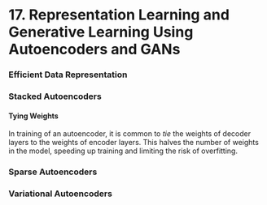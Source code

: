 # 17. Representation Learning and Generative Learning Using Autoencoders and GANs

### Efficient Data Representation

### Stacked Autoencoders

#### Tying Weights

In training of an autoencoder, it is common to *tie* the weights of decoder layers to the weights of encoder layers. This halves the number of weights in the model, speeding up training and limiting the risk of overfitting.

### Sparse Autoencoders

### 	Variational Autoencoders

